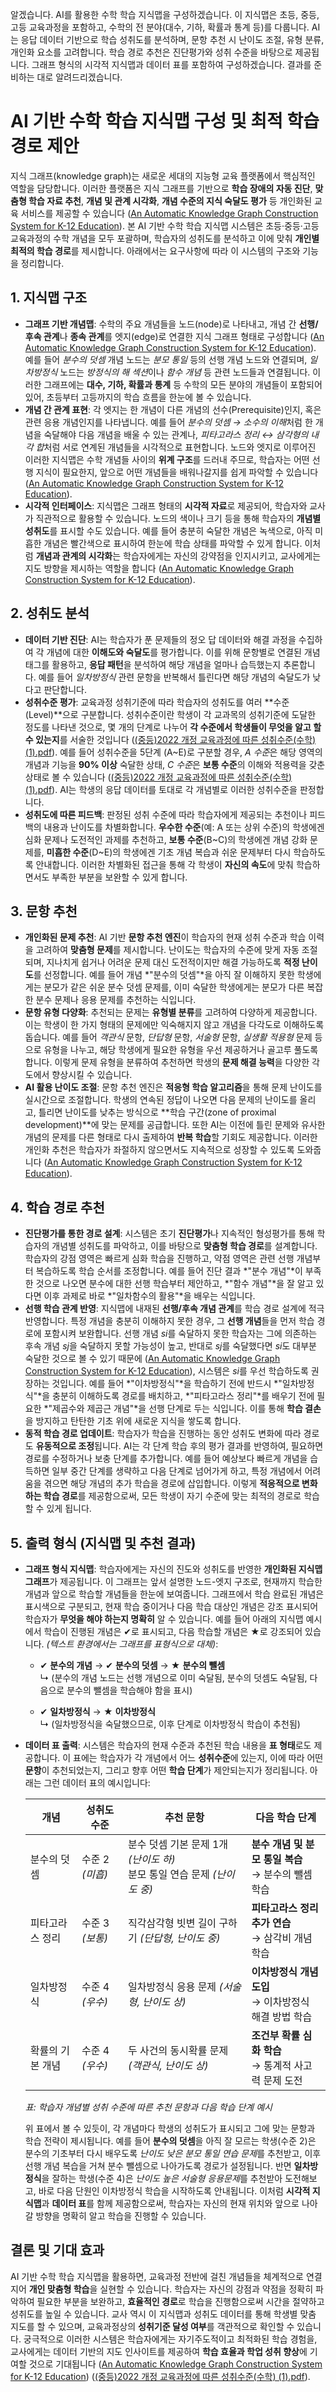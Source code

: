 알겠습니다. AI를 활용한 수학 학습 지식맵을 구성하겠습니다. 이 지식맵은 초등, 중등, 고등 교육과정을 포함하고, 수학의 전 분야(대수, 기하, 확률과 통계 등)를 다룹니다. AI는 응답 데이터 기반으로 학습 성취도를 분석하며, 문항 추천 시 난이도 조절, 유형 분류, 개인화 요소를 고려합니다. 학습 경로 추천은 진단평가와 성취 수준을 바탕으로 제공됩니다. 그래프 형식의 시각적 지식맵과 데이터 표를 포함하여 구성하겠습니다. 결과를 준비하는 대로 알려드리겠습니다.

# AI 기반 수학 학습 지식맵 구성 및 최적 학습 경로 제안

지식 그래프(knowledge graph)는 새로운 세대의 지능형 교육 플랫폼에서 핵심적인 역할을 담당합니다. 이러한 플랫폼은 지식 그래프를 기반으로 **학습 장애의 자동 진단**, **맞춤형 학습 자료 추천**, **개념 및 관계 시각화**, **개념 수준의 지식 숙달도 평가** 등 개인화된 교육 서비스를 제공할 수 있습니다 ([An Automatic Knowledge Graph Construction System for K-12 Education](https://aic-fe.bnu.edu.cn/docs/20181205101832069569.pdf#:~:text=Knowledge%20graph%20is%20a%20core,part%20of%20this%20work%20for)). 본 AI 기반 수학 학습 지식맵 시스템은 초등·중등·고등 교육과정의 수학 개념을 모두 포괄하며, 학습자의 성취도를 분석하고 이에 맞춰 **개인별 최적의 학습 경로**를 제시합니다. 아래에서는 요구사항에 따라 이 시스템의 구조와 기능을 정리합니다.

## 1. 지식맵 구조

-   **그래프 기반 개념맵**: 수학의 주요 개념들을 노드(node)로 나타내고, 개념 간 **선행/후속 관계**나 **종속 관계**를 엣지(edge)로 연결한 지식 그래프 형태로 구성합니다 ([An Automatic Knowledge Graph Construction System for K-12 Education](https://aic-fe.bnu.edu.cn/docs/20181205101832069569.pdf#:~:text=graphs%20for%20different%20K,the%20literal%20meanings%20of%20text)). 예를 들어 _분수의 덧셈_ 개념 노드는 _분모 통일_ 등의 선행 개념 노드와 연결되며, _일차방정식_ 노드는 *방정식의 해 섹션*이나 _함수 개념_ 등 관련 노드들과 연결됩니다. 이러한 그래프에는 **대수, 기하, 확률과 통계** 등 수학의 모든 분야의 개념들이 포함되어 있어, 초등부터 고등까지의 학습 흐름을 한눈에 볼 수 있습니다.
-   **개념 간 관계 표현**: 각 엣지는 한 개념이 다른 개념의 선수(Prerequisite)인지, 혹은 관련 응용 개념인지를 나타냅니다. 예를 들어 *분수의 덧셈 → 소수의 이해*처럼 한 개념을 숙달해야 다음 개념을 배울 수 있는 관계나, *피타고라스 정리 ↔ 삼각형의 내각 합*처럼 서로 연계된 개념들을 시각적으로 표현합니다. 노드와 엣지로 이루어진 이러한 지식맵은 수학 개념들 사이의 **위계 구조**를 드러내 주므로, 학습자는 어떤 선행 지식이 필요한지, 앞으로 어떤 개념들을 배워나갈지를 쉽게 파악할 수 있습니다 ([An Automatic Knowledge Graph Construction System for K-12 Education](https://aic-fe.bnu.edu.cn/docs/20181205101832069569.pdf#:~:text=graphs%20for%20different%20K,the%20literal%20meanings%20of%20text)).
-   **시각적 인터페이스**: 지식맵은 그래프 형태의 **시각적 자료**로 제공되어, 학습자와 교사가 직관적으로 활용할 수 있습니다. 노드의 색이나 크기 등을 통해 학습자의 **개념별 성취도**를 표시할 수도 있습니다. 예를 들어 충분히 숙달한 개념은 녹색으로, 아직 미흡한 개념은 빨간색으로 표시하여 한눈에 학습 상태를 파악할 수 있게 합니다. 이처럼 **개념과 관계의 시각화**는 학습자에게는 자신의 강약점을 인지시키고, 교사에게는 지도 방향을 제시하는 역할을 합니다 ([An Automatic Knowledge Graph Construction System for K-12 Education](https://aic-fe.bnu.edu.cn/docs/20181205101832069569.pdf#:~:text=on%20intelligent%20personal%02ized%20educational%20services%2C,level)).

## 2. 성취도 분석

-   **데이터 기반 진단**: AI는 학습자가 푼 문제들의 정오 답 데이터와 해결 과정을 수집하여 각 개념에 대한 **이해도와 숙달도**를 평가합니다. 이를 위해 문항별로 연결된 개념 태그를 활용하고, **응답 패턴**을 분석하여 해당 개념을 얼마나 습득했는지 추론합니다. 예를 들어 _일차방정식_ 관련 문항을 반복해서 틀린다면 해당 개념의 숙달도가 낮다고 판단합니다.
-   **성취수준 평가**: 교육과정 성취기준에 따라 학습자의 성취도를 여러 **수준(Level)**으로 구분합니다. 성취수준이란 학생이 각 교과목의 성취기준에 도달한 정도를 나타낸 것으로, 몇 개의 단계로 나누어 **각 수준에서 학생들이 무엇을 알고 할 수 있는지**를 서술한 것입니다 ([(중등)2022 개정 교육과정에 따른 성취수준(수학) (1).pdf](file://file-FYMQDRKiRCWkpF1GpJVsSM#:~:text=%EF%81%AC%20%EC%84%B1%EC%B7%A8%EC%88%98%EC%A4%80%20%3A%20%ED%95%99%EC%83%9D%EB%93%A4%EC%9D%B4%20%EA%B0%81,%EC%9D%B4%EB%9F%AC%ED%95%9C)). 예를 들어 성취수준을 5단계 (A~E)로 구분할 경우, *A 수준*은 해당 영역의 개념과 기능을 **90% 이상** 숙달한 상태, *C 수준*은 **보통 수준**의 이해와 적용력을 갖춘 상태로 볼 수 있습니다 ([(중등)2022 개정 교육과정에 따른 성취수준(수학) (1).pdf](file://file-FYMQDRKiRCWkpF1GpJVsSM#:~:text=%EC%84%B1%EC%B7%A8%EC%88%98%EC%A4%80%20%EC%9D%BC%EB%B0%98%EC%A0%81%20%ED%8A%B9%EC%84%B1%20%EC%84%B1%EC%B7%A8%EC%9C%A8)). AI는 학생의 응답 데이터를 토대로 각 개념별로 이러한 성취수준을 판정합니다.
-   **성취도에 따른 피드백**: 판정된 성취 수준에 따라 학습자에게 제공되는 추천이나 피드백의 내용과 난이도를 차별화합니다. **우수한 수준**(예: A 또는 상위 수준)의 학생에겐 심화 문제나 도전적인 과제를 추천하고, **보통 수준**(B~C)의 학생에겐 개념 강화 문제를, **미흡한 수준**(D~E)의 학생에겐 기초 개념 복습과 쉬운 문제부터 다시 학습하도록 안내합니다. 이러한 차별화된 접근을 통해 각 학생이 **자신의 속도**에 맞춰 학습하면서도 부족한 부분을 보완할 수 있게 합니다.

## 3. 문항 추천

-   **개인화된 문제 추천**: AI 기반 **문항 추천 엔진**이 학습자의 현재 성취 수준과 학습 이력을 고려하여 **맞춤형 문제**를 제시합니다. 난이도는 학습자의 수준에 맞게 자동 조절되며, 지나치게 쉽거나 어려운 문제 대신 도전적이지만 해결 가능하도록 **적정 난이도**를 선정합니다. 예를 들어 개념 *"분수의 덧셈"*을 아직 잘 이해하지 못한 학생에게는 분모가 같은 쉬운 분수 덧셈 문제를, 이미 숙달한 학생에게는 분모가 다른 복잡한 분수 문제나 응용 문제를 추천하는 식입니다.
-   **문항 유형 다양화**: 추천되는 문제는 **유형별 분류**를 고려하여 다양하게 제공합니다. 이는 학생이 한 가지 형태의 문제에만 익숙해지지 않고 개념을 다각도로 이해하도록 돕습니다. 예를 들어 _객관식_ 문항, _단답형_ 문항, _서술형_ 문항, _실생활 적용형_ 문제 등으로 유형을 나누고, 해당 학생에게 필요한 유형을 우선 제공하거나 골고루 풀도록 합니다. 이렇게 문제 유형을 분류하여 추천하면 학생의 **문제 해결 능력**을 다양한 각도에서 향상시킬 수 있습니다.
-   **AI 활용 난이도 조절**: 문항 추천 엔진은 **적응형 학습 알고리즘**을 통해 문제 난이도를 실시간으로 조절합니다. 학생의 연속된 정답이 나오면 다음 문제의 난이도를 올리고, 틀리면 난이도를 낮추는 방식으로 **학습 구간(zone of proximal development)**에 맞는 문제를 공급합니다. 또한 AI는 이전에 틀린 문제와 유사한 개념의 문제를 다른 형태로 다시 출제하여 **반복 학습**할 기회도 제공합니다. 이러한 개인화 추천은 학습자가 좌절하지 않으면서도 지속적으로 성장할 수 있도록 도와줍니다 ([An Automatic Knowledge Graph Construction System for K-12 Education](https://aic-fe.bnu.edu.cn/docs/20181205101832069569.pdf#:~:text=on%20intelligent%20personal%02ized%20educational%20services%2C,level)).

## 4. 학습 경로 추천

-   **진단평가를 통한 경로 설계**: 시스템은 초기 **진단평가**나 지속적인 형성평가를 통해 학습자의 개념별 성취도를 파악하고, 이를 바탕으로 **맞춤형 학습 경로**를 설계합니다. 학습자의 강점 영역은 빠르게 심화 학습을 진행하고, 약점 영역은 관련 선행 개념부터 복습하도록 학습 순서를 조정합니다. 예를 들어 진단 결과 *"분수 개념"*이 부족한 것으로 나오면 분수에 대한 선행 학습부터 제안하고, *"함수 개념"*을 잘 알고 있다면 이후 과제로 바로 *"일차함수의 활용"*을 배우는 식입니다.
-   **선행 학습 관계 반영**: 지식맵에 내재된 **선행/후속 개념 관계**를 학습 경로 설계에 적극 반영합니다. 특정 개념을 충분히 이해하지 못한 경우, 그 **선행 개념**들을 먼저 학습 경로에 포함시켜 보완합니다. 선행 개념 *si*를 숙달하지 못한 학습자는 그에 의존하는 후속 개념 *sj*을 숙달하지 못할 가능성이 높고, 반대로 *sj*를 숙달했다면 *si*도 대부분 숙달한 것으로 볼 수 있기 때문에 ([An Automatic Knowledge Graph Construction System for K-12 Education](https://aic-fe.bnu.edu.cn/docs/20181205101832069569.pdf#:~:text=From%20the%20perspective%20of%20prerequisite,perspective%20of%20association%20rule%20mining)), 시스템은 *si*를 우선 학습하도록 권장하는 것입니다. 예를 들어 *"이차방정식"*을 학습하기 전에 반드시 *"일차방정식"*을 충분히 이해하도록 경로를 배치하고, *"피타고라스 정리"*를 배우기 전에 필요한 *"제곱수와 제곱근 개념"*을 선행 단계로 두는 식입니다. 이를 통해 **학습 결손**을 방지하고 탄탄한 기초 위에 새로운 지식을 쌓도록 합니다.
-   **동적 학습 경로 업데이트**: 학습자가 학습을 진행하는 동안 성취도 변화에 따라 경로도 **유동적으로 조정**됩니다. AI는 각 단계 학습 후의 평가 결과를 반영하여, 필요하면 경로를 수정하거나 보충 단계를 추가합니다. 예를 들어 예상보다 빠르게 개념을 습득하면 일부 중간 단계를 생략하고 다음 단계로 넘어가게 하고, 특정 개념에서 어려움을 겪으면 해당 개념의 추가 학습을 경로에 삽입합니다. 이렇게 **적응적으로 변화하는 학습 경로**를 제공함으로써, 모든 학생이 자기 수준에 맞는 최적의 경로로 학습할 수 있게 됩니다.

## 5. 출력 형식 (지식맵 및 추천 결과)

-   **그래프 형식 지식맵**: 학습자에게는 자신의 진도와 성취도를 반영한 **개인화된 지식맵 그래프**가 제공됩니다. 이 그래프는 앞서 설명한 노드-엣지 구조로, 현재까지 학습한 개념과 앞으로 학습할 개념들을 한눈에 보여줍니다. 그래프에서 학습 완료된 개념은 표시색으로 구분되고, 현재 학습 중이거나 다음 학습 대상인 개념은 강조 표시되어 학습자가 **무엇을 해야 하는지 명확히** 알 수 있습니다. 예를 들어 아래의 지식맵 예시에서 학습이 진행된 개념은 ✔로 표시되고, 다음 학습할 개념은 ★로 강조되어 있습니다. _(텍스트 환경에서는 그래프를 표형식으로 대체)_:

    -   ✔ **분수의 개념** → ✔ **분수의 덧셈** → ★ **분수의 뺄셈**  
        ↳ (분수의 개념 노드는 선행 개념으로 이미 숙달됨, 분수의 덧셈도 숙달됨, 다음으로 분수의 뺄셈을 학습해야 함을 표시)

    -   ✔ **일차방정식** → ★ **이차방정식**  
        ↳ (일차방정식을 숙달했으므로, 이후 단계로 이차방정식 학습이 추천됨)

-   **데이터 표 출력**: 시스템은 학습자의 현재 수준과 추천된 학습 내용을 **표 형태**로도 제공합니다. 이 표에는 학습자가 각 개념에서 어느 **성취수준**에 있는지, 이에 따라 어떤 **문항**이 추천되었는지, 그리고 향후 어떤 **학습 단계**가 제안되는지가 정리됩니다. 아래는 그런 데이터 표의 예시입니다:

    | **개념**         | **성취도 수준** | **추천 문항**                                                              | **다음 학습 단계**                                      |
    | ---------------- | --------------- | -------------------------------------------------------------------------- | ------------------------------------------------------- |
    | 분수의 덧셈      | 수준 2 _(미흡)_ | 분수 덧셈 기본 문제 1개 _(난이도 하)_<br>분모 통일 연습 문제 _(난이도 중)_ | **분수 개념 및 분모 통일 복습**<br>→ 분수의 뺄셈 학습   |
    | 피타고라스 정리  | 수준 3 _(보통)_ | 직각삼각형 빗변 길이 구하기 _(단답형, 난이도 중)_                          | **피타고라스 정리 추가 연습**<br>→ 삼각비 개념 학습     |
    | 일차방정식       | 수준 4 _(우수)_ | 일차방정식 응용 문제 _(서술형, 난이도 상)_                                 | **이차방정식 개념 도입**<br>→ 이차방정식 해결 방법 학습 |
    | 확률의 기본 개념 | 수준 4 _(우수)_ | 두 사건의 동시확률 문제 _(객관식, 난이도 상)_                              | **조건부 확률 심화 학습**<br>→ 통계적 사고력 문제 도전  |

    _표: 학습자 개념별 성취 수준에 따른 추천 문항과 다음 학습 단계 예시_

    위 표에서 볼 수 있듯이, 각 개념마다 학생의 성취도가 표시되고 그에 맞는 문항과 학습 전략이 제시됩니다. 예를 들어 **분수의 덧셈**을 아직 잘 모르는 학생(수준 2)은 분수의 기초부터 다시 배우도록 *난이도 낮은 분모 통일 연습 문제*를 추천받고, 이후 선행 개념 복습을 거쳐 분수 뺄셈으로 나아가도록 경로가 설정됩니다. 반면 **일차방정식**을 잘하는 학생(수준 4)은 *난이도 높은 서술형 응용문제*를 추천받아 도전해보고, 바로 다음 단원인 이차방정식 학습을 시작하도록 안내됩니다. 이처럼 **시각적 지식맵**과 **데이터 표**를 함께 제공함으로써, 학습자는 자신의 현재 위치와 앞으로 나아갈 방향을 명확히 알고 학습을 진행할 수 있습니다.

## **결론 및 기대 효과**

AI 기반 수학 학습 지식맵을 활용하면, 교육과정 전반에 걸친 개념들을 체계적으로 연결지어 **개인 맞춤형 학습**을 실현할 수 있습니다. 학습자는 자신의 강점과 약점을 정확히 파악하여 필요한 부분을 보완하고, **효율적인 경로**로 학습을 진행함으로써 시간을 절약하고 성취도를 높일 수 있습니다. 교사 역시 이 지식맵과 성취도 데이터를 통해 학생별 맞춤 지도를 할 수 있으며, 교육과정상의 **성취기준 달성 여부**를 객관적으로 확인할 수 있습니다. 궁극적으로 이러한 시스템은 학습자에게는 자기주도적이고 최적화된 학습 경험을, 교사에게는 데이터 기반의 지도 인사이트를 제공하여 **학습 효율과 학업 성취 향상**에 기여할 것으로 기대됩니다 ([An Automatic Knowledge Graph Construction System for K-12 Education](https://aic-fe.bnu.edu.cn/docs/20181205101832069569.pdf#:~:text=Knowledge%20graph%20is%20a%20core,part%20of%20this%20work%20for)) ([(중등)2022 개정 교육과정에 따른 성취수준(수학) (1).pdf](file://file-FYMQDRKiRCWkpF1GpJVsSM#:~:text=%EF%81%AC%20%EC%84%B1%EC%B7%A8%EC%88%98%EC%A4%80%20%3A%20%ED%95%99%EC%83%9D%EB%93%A4%EC%9D%B4%20%EA%B0%81,%EC%9D%B4%EB%9F%AC%ED%95%9C)).
